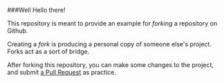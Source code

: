 ###Well Hello there!

This repository is meant to provide an example for *forking* a repository on Github.

Creating a *fork* is producing a personal copy of someone else's project. 
Forks act as a sort of bridge.

After forking this repository, you can make some changes to the project, and submit [a Pull Request](https://github.com/breakthru2/trymee.git) as practice.